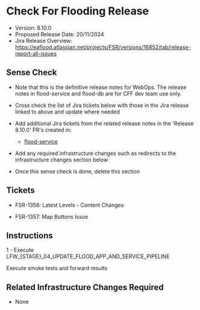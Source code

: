 # Check For Flooding Release

* Version: 8.10.0
* Proposed Release Date: 20/11/2024
* Jira Release Overview: https://eaflood.atlassian.net/projects/FSR/versions/16852/tab/release-report-all-issues

## Sense Check

* Note that this is the definitive release notes for WebOps. The release notes in flood-service and flood-db are for CFF dev team use only.
* Cross check the list of Jira tickets below with those in the Jira release linked to above and update where needed
* Add additional Jira tickets from the related release notes in the 'Release 8.10.0' PR's created in:
  * [flood-service](https://github.com/DEFRA/flood-service)

* Add any required infrastructure changes such as redirects to the infrastructure changes section below
* Once this sense check is done, delete this section

## Tickets
  
  * FSR-1356: Latest Levels - Content Changes
  
  * FSR-1357: Map Buttons Issue

## Instructions


  1 - Execute LFW_{STAGE}_04_UPDATE_FLOOD_APP_AND_SERVICE_PIPELINE


Execute smoke tests and forward results

## Related Infrastructure Changes Required

* None
